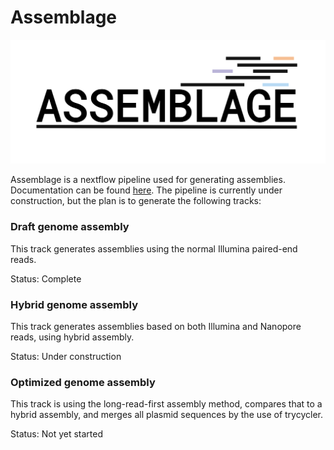 # Assemblage

<p align="center"><img src="img/assemblage_logo.png" alt="assemblage" width="600"></p>

Assemblage is a nextflow pipeline used for generating assemblies.
Documentation can be found [here](https://github.com/NorwegianVeterinaryInstitute/Assemblage/wiki).
The pipeline is currently under construction, but the plan is to generate the following tracks:

### Draft genome assembly
This track generates assemblies using the normal Illumina paired-end reads.

Status: Complete

### Hybrid genome assembly
This track generates assemblies based on both Illumina and Nanopore reads, using hybrid assembly.

Status: Under construction

### Optimized genome assembly
This track is using the long-read-first assembly method, compares that to a hybrid assembly, and merges all plasmid sequences by the use of trycycler.

Status: Not yet started
